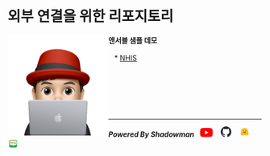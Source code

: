 # 외부 연결을 위한 리포지토리

<img align="left" src="images/이승일--II_컴퓨터.png" height="200px" hrspace="25px" title="100px" alt="안녕"></img>

**앤서블 샘플 데모**<br>
<br>
&nbsp;&nbsp;&nbsp;* [NHIS](./ansible/nhis/README.md)
<br>
<br>

<br>
<br>


<br>
<br>

------

***Powered By Shadowman*** &nbsp;&nbsp;[<img src="images/youtube.png" width="25px" title="100px" alt="유투브"/>](https://www.youtube.com/@starlab3030) &nbsp;&nbsp; [<img src="images/github-mark.svg" width="21px" title="100px" alt="것허브"/>](https://github.com/starlab3030/starlab3030.github.io) &nbsp;&nbsp; [<img src="images/hf-logo.png" width="21px" title="100px" alt="허깅페이스"/>](https://huggingface.co/starlab3030) &nbsp;&nbsp; [<img src="images/naver-blog.png" width="21px" title="100px" alt="네이버 블로그"/>](https://blog.naver.com/dark_selee)